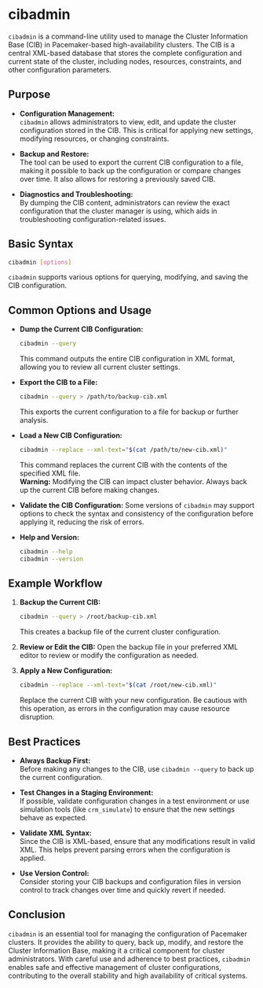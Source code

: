 # cibadmin

`cibadmin` is a command-line utility used to manage the Cluster Information Base (CIB) in Pacemaker-based high-availability clusters. The CIB is a central XML-based database that stores the complete configuration and current state of the cluster, including nodes, resources, constraints, and other configuration parameters.



## Purpose

- **Configuration Management:**  
  `cibadmin` allows administrators to view, edit, and update the cluster configuration stored in the CIB. This is critical for applying new settings, modifying resources, or changing constraints.

- **Backup and Restore:**  
  The tool can be used to export the current CIB configuration to a file, making it possible to back up the configuration or compare changes over time. It also allows for restoring a previously saved CIB.

- **Diagnostics and Troubleshooting:**  
  By dumping the CIB content, administrators can review the exact configuration that the cluster manager is using, which aids in troubleshooting configuration-related issues.



## Basic Syntax

```bash
cibadmin [options]
```

`cibadmin` supports various options for querying, modifying, and saving the CIB configuration.



## Common Options and Usage

- **Dump the Current CIB Configuration:**
  ```bash
  cibadmin --query
  ```
  This command outputs the entire CIB configuration in XML format, allowing you to review all current cluster settings.

- **Export the CIB to a File:**
  ```bash
  cibadmin --query > /path/to/backup-cib.xml
  ```
  This exports the current configuration to a file for backup or further analysis.

- **Load a New CIB Configuration:**
  ```bash
  cibadmin --replace --xml-text="$(cat /path/to/new-cib.xml)"
  ```
  This command replaces the current CIB with the contents of the specified XML file.  
  **Warning:** Modifying the CIB can impact cluster behavior. Always back up the current CIB before making changes.

- **Validate the CIB Configuration:**
  Some versions of `cibadmin` may support options to check the syntax and consistency of the configuration before applying it, reducing the risk of errors.

- **Help and Version:**
  ```bash
  cibadmin --help
  cibadmin --version
  ```



## Example Workflow

1. **Backup the Current CIB:**
   ```bash
   cibadmin --query > /root/backup-cib.xml
   ```
   This creates a backup file of the current cluster configuration.

2. **Review or Edit the CIB:**
   Open the backup file in your preferred XML editor to review or modify the configuration as needed.

3. **Apply a New Configuration:**
   ```bash
   cibadmin --replace --xml-text="$(cat /root/new-cib.xml)"
   ```
   Replace the current CIB with your new configuration. Be cautious with this operation, as errors in the configuration may cause resource disruption.



## Best Practices

- **Always Backup First:**  
  Before making any changes to the CIB, use `cibadmin --query` to back up the current configuration.

- **Test Changes in a Staging Environment:**  
  If possible, validate configuration changes in a test environment or use simulation tools (like `crm_simulate`) to ensure that the new settings behave as expected.

- **Validate XML Syntax:**  
  Since the CIB is XML-based, ensure that any modifications result in valid XML. This helps prevent parsing errors when the configuration is applied.

- **Use Version Control:**  
  Consider storing your CIB backups and configuration files in version control to track changes over time and quickly revert if needed.



## Conclusion

`cibadmin` is an essential tool for managing the configuration of Pacemaker clusters. It provides the ability to query, back up, modify, and restore the Cluster Information Base, making it a critical component for cluster administrators. With careful use and adherence to best practices, `cibadmin` enables safe and effective management of cluster configurations, contributing to the overall stability and high availability of critical systems.

